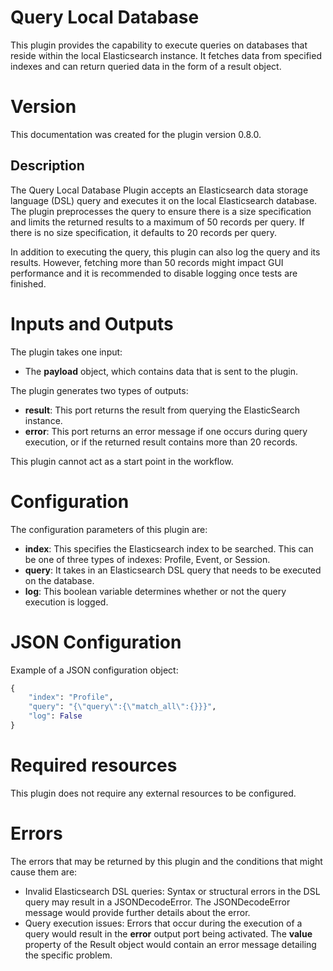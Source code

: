 # Query Local Database

This plugin provides the capability to execute queries on databases that reside within the local Elasticsearch instance.
It fetches data from specified indexes and can return queried data in the form of a result object.

# Version

This documentation was created for the plugin version 0.8.0.

## Description

The Query Local Database Plugin accepts an Elasticsearch data storage language (DSL) query and executes it on the local
Elasticsearch database. The plugin preprocesses the query to ensure there is a size specification and limits the
returned results to a maximum of 50 records per query. If there is no size specification, it defaults to 20 records per
query.

In addition to executing the query, this plugin can also log the query and its results. However, fetching more than 50
records might impact GUI performance and it is recommended to disable logging once tests are finished.

# Inputs and Outputs

The plugin takes one input:

- The **payload** object, which contains data that is sent to the plugin.

The plugin generates two types of outputs:

- **result**: This port returns the result from querying the ElasticSearch instance.
- **error**: This port returns an error message if one occurs during query execution, or if the returned result contains
  more than 20 records.

This plugin cannot act as a start point in the workflow.

# Configuration

The configuration parameters of this plugin are:

- **index**: This specifies the Elasticsearch index to be searched. This can be one of three types of indexes: Profile,
  Event, or Session.
- **query**: It takes in an Elasticsearch DSL query that needs to be executed on the database.
- **log**: This boolean variable determines whether or not the query execution is logged.

# JSON Configuration

Example of a JSON configuration object:

```python
{
    "index": "Profile",
    "query": "{\"query\":{\"match_all\":{}}}",
    "log": False
}
```

# Required resources

This plugin does not require any external resources to be configured.

# Errors

The errors that may be returned by this plugin and the conditions that might cause them are:

- Invalid Elasticsearch DSL queries: Syntax or structural errors in the DSL query may result in a JSONDecodeError. The
  JSONDecodeError message would provide further details about the error.
- Query execution issues: Errors that occur during the execution of a query would result in the __error__ output port
  being activated. The __value__ property of the Result object would contain an error message detailing the specific
  problem.
